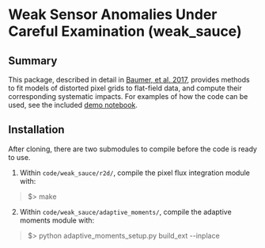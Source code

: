 # Weak Sensor Anomalies Under Careful Examination (weak_sauce)

## Summary

This package, described in detail in [Baumer, et al. 2017](), provides methods to fit models of distorted pixel grids to flat-field data, and compute their corresponding systematic impacts. For examples of how the code can be used, see the included [demo notebook]().

## Installation

After cloning, there are two submodules to compile before the code is ready to use.

1. Within `code/weak_sauce/r2d/`, compile the pixel flux integration module with:
> $> make

2. Within `code/weak_sauce/adaptive_moments/`, compile the adaptive moments module with:
> $> python adaptive_moments_setup.py build_ext --inplace
